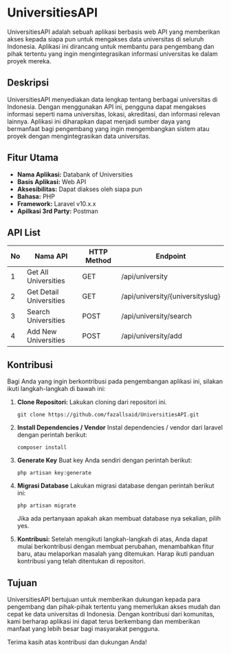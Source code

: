 # UniversitiesAPI

UniversitiesAPI adalah sebuah aplikasi berbasis web API yang memberikan akses kepada siapa pun untuk mengakses data universitas di seluruh Indonesia. Aplikasi ini dirancang untuk membantu para pengembang dan pihak tertentu yang ingin mengintegrasikan informasi universitas ke dalam proyek mereka.

## Deskripsi
UniversitiesAPI menyediakan data lengkap tentang berbagai universitas di Indonesia. Dengan menggunakan API ini, pengguna dapat mengakses informasi seperti nama universitas, lokasi, akreditasi, dan informasi relevan lainnya. Aplikasi ini diharapkan dapat menjadi sumber daya yang bermanfaat bagi pengembang yang ingin mengembangkan sistem atau proyek dengan mengintegrasikan data universitas.

## Fitur Utama
- **Nama Aplikasi:** Databank of Universities
- **Basis Aplikasi:** Web API
- **Aksesibilitas:** Dapat diakses oleh siapa pun
- **Bahasa:** PHP
- **Framework:** Laravel v10.x.x
- **Apilkasi 3rd Party:** Postman

## API List
| No | Nama API                  | HTTP Method   | Endpoint        |
|----|---------------------------|---------------|-----------------|
| 1  | Get All Universities       | GET           | /api/university | 
| 2  | Get Detail Universities    | GET           | /api/university/{universityslug} |
| 3  | Search Universities       | POST          | /api/university/search |
| 4  | Add New Universities      | POST          | /api/university/add |

## Kontribusi
Bagi Anda yang ingin berkontribusi pada pengembangan aplikasi ini, silakan ikuti langkah-langkah di bawah ini:
1. **Clone Repositori:**
   Lakukan cloning dari repositori ini.
   ```
   git clone https://github.com/fazallsaid/UniversitiesAPI.git
   ```

2. **Install Dependencies / Vendor**
   Instal dependencies / vendor dari laravel dengan perintah berikut:
   ```
   composer install
   ```

3. **Generate Key**
   Buat key Anda sendiri dengan perintah berikut:
   ```
   php artisan key:generate
   ```

4. **Migrasi Database**
   Lakukan migrasi database dengan perintah berikut ini:
   ```
   php artisan migrate
   ```
   Jika ada pertanyaan apakah akan membuat database nya sekalian, pilih yes.

<!-- 5. **Join Discord Server:** Bergabunglah dengan [Discord Server](https://discord.gg/YfEKyXbjFU) kami untuk mendapatkan pembaruan terbaru, berdiskusi, dan berkoordinasi dengan tim pengembangan. -->

5. **Kontribusi:** Setelah mengikuti langkah-langkah di atas, Anda dapat mulai berkontribusi dengan membuat perubahan, menambahkan fitur baru, atau melaporkan masalah yang ditemukan. Harap ikuti panduan kontribusi yang telah ditentukan di repositori.

## Tujuan
UniversitiesAPI bertujuan untuk memberikan dukungan kepada para pengembang dan pihak-pihak tertentu yang memerlukan akses mudah dan cepat ke data universitas di Indonesia. Dengan kontribusi dari komunitas, kami berharap aplikasi ini dapat terus berkembang dan memberikan manfaat yang lebih besar bagi masyarakat pengguna.

Terima kasih atas kontribusi dan dukungan Anda!
